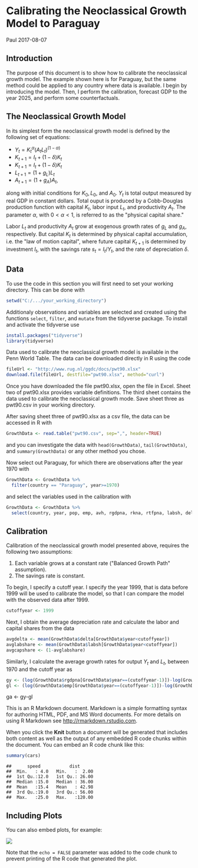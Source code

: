 Calibrating the Neoclassical Growth Model to Paraguay
================
Paul
2017-08-07

Introduction
------------

The purpose of this document is to show how to calibrate the neoclassical growth model. The example shown here is for Paraguay, but the same method could be applied to any country where data is available. I begin by introducing the model. Then, I perform the calibration, forecast GDP to the year 2025, and perform some counterfactuals.

The Neoclassical Growth Model
-----------------------------

In its simplest form the neoclassical growth model is defined by the following set of equations:

-   
    *Y*<sub>*t*</sub> = *K*<sub>*t*</sub><sup>*α*</sup>(*A*<sub>*t*</sub>*L*<sub>*t*</sub>)<sup>(1 − *α*)</sup>
-   
    *K*<sub>*t* + 1</sub> = *I*<sub>*t*</sub> + (1 − *δ*)*K*<sub>*t*</sub>
-   
    *K*<sub>*t* + 1</sub> = *I*<sub>*t*</sub> + (1 − *δ*)*K*<sub>*t*</sub>
-   
    *L*<sub>*t* + 1</sub> = (1 + *g*<sub>*L*</sub>)*L*<sub>*t*</sub>
-   
    *A*<sub>*t* + 1</sub> = (1 + *g*<sub>*A*</sub>)*A*<sub>*t*</sub>,

along with initial conditions for *K*<sub>0</sub>, *L*<sub>0</sub>, and *A*<sub>0</sub>. *Y*<sub>*t*</sub> is total output measured by real GDP in constant dollars. Total ouput is produced by a Cobb-Douglas production function with capital *K*<sub>*t*</sub>, labor input *L*<sub>*t*</sub>, and productivity *A*<sub>*t*</sub>. The parameter *α*, with 0 &lt; *α* &lt; 1, is referred to as the "physical capital share."

Labor *L*<sub>*t*</sub> and productivity *A*<sub>*t*</sub> grow at exogenous growth rates of *g*<sub>*L*</sub> and *g*<sub>*A*</sub>, respectively. But capital *K*<sub>*t*</sub> is determined by physical capital accumulation, i.e. the "law of motion capital", where future capital *K*<sub>*t* + 1</sub> is determined by investment *I*<sub>*t*</sub>, with the savings rate *s*<sub>*t*</sub> = *I*<sub>*t*</sub>/*Y*<sub>*t*</sub>, and the rate of depreciation *δ*.

Data
----

To use the code in this section you will first need to set your working directory. This can be done with

``` r
setwd("C:/.../your_working_directory")
```

Additionaly observations and variables are selected and created using the functions `select`, `filter`, and `mutate` from the tidyverse package. To install and activate the tidyverse use

``` r
install.packages("tidyverse")
library(tidyverse)
```

Data used to calibrate the neoclassical growth model is available in the Penn World Table. The data can be downloaded directly in R using the code

``` r
fileUrl <- "http://www.rug.nl/ggdc/docs/pwt90.xlsx"
download.file(fileUrl, destfile="pwt90.xlsx", method="curl")
```

Once you have downloaded the file pwt90.xlsx, open the file in Excel. Sheet two of pwt90.xlsx provides variable definitions. The third sheet contains the data used to calibrate the neoclassical growth mode. Save sheet three as pwt90.csv in your working directory.

After saving sheet three of pwt90.xlsx as a csv file, the data can be accessed in R with

``` r
GrowthData <- read.table("pwt90.csv", sep=",", header=TRUE)
```

and you can investigate the data with `head(GrowthData)`, `tail(GrowthData)`, and `summary(GrowthData)` or any other method you chose.

Now select out Paraguay, for which there are observations after the year 1970 with

``` r
GrowthData <- GrowthData %>% 
  filter(country == "Paraguay", year>=1970)
```

and select the variables used in the calibration with

``` r
GrowthData <- GrowthData %>% 
  select(country, year, pop, emp, avh, rgdpna, rkna, rtfpna, labsh, delta)
```

Calibration
-----------

Calibration of the neoclassical growth model presented above, requires the following two assumptions:

1.  Each variable grows at a constant rate ("Balanced Growth Path" assumption).
2.  The savings rate is constant.

To begin, I specify a cutoff year. I specify the year 1999, that is data before 1999 will be used to calibrate the model, so that I can compare the model with the observed data after 1999.

``` r
cutoffyear <- 1999
```

Next, I obtain the average depreciation rate and calculate the labor and capital shares from the data

``` r
avgdelta <- mean(GrowthData$delta[GrowthData$year<cutoffyear])
avglabshare <- mean(GrowthData$labsh[GrowthData$year<cutoffyear])
avgcapshare <- (1-avglabshare)
```

Similarly, I calculate the average growth rates for output *Y*<sub>*t*</sub> and *L*<sub>*t*</sub>, between 1970 and the cutoff year as

``` r
gy <- (log(GrowthData$rgdpna[GrowthData$year==(cutoffyear-1)])-log(GrowthData$rgdpna[GrowthData$year==1970]))/((cutoffyear-1)-1970)
gl <- (log(GrowthData$emp[GrowthData$year==(cutoffyear-1)])-log(GrowthData$emp[GrowthData$year==1970]))/((cutoffyear-1)-1970)
```

ga &lt;- gy-gl

This is an R Markdown document. Markdown is a simple formatting syntax for authoring HTML, PDF, and MS Word documents. For more details on using R Markdown see <http://rmarkdown.rstudio.com>.

When you click the **Knit** button a document will be generated that includes both content as well as the output of any embedded R code chunks within the document. You can embed an R code chunk like this:

``` r
summary(cars)
```

    ##      speed           dist       
    ##  Min.   : 4.0   Min.   :  2.00  
    ##  1st Qu.:12.0   1st Qu.: 26.00  
    ##  Median :15.0   Median : 36.00  
    ##  Mean   :15.4   Mean   : 42.98  
    ##  3rd Qu.:19.0   3rd Qu.: 56.00  
    ##  Max.   :25.0   Max.   :120.00

Including Plots
---------------

You can also embed plots, for example:

![](py_neoclassical_growth_files/figure-markdown_github-ascii_identifiers/pressure-1.png)

Note that the `echo = FALSE` parameter was added to the code chunk to prevent printing of the R code that generated the plot.
